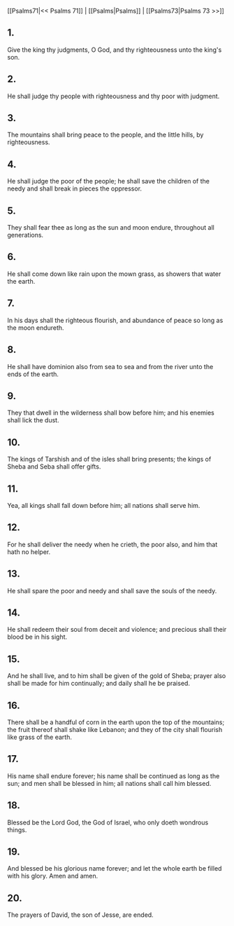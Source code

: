[[Psalms71|<< Psalms 71]] | [[Psalms|Psalms]] | [[Psalms73|Psalms 73 >>]]
## 1.
Give the king thy judgments, O God, and thy righteousness unto the king\'s son.
## 2.
He shall judge thy people with righteousness and thy poor with judgment.
## 3.
The mountains shall bring peace to the people, and the little hills, by righteousness.
## 4.
He shall judge the poor of the people; he shall save the children of the needy and shall break in pieces the oppressor.
## 5.
They shall fear thee as long as the sun and moon endure, throughout all generations.
## 6.
He shall come down like rain upon the mown grass, as showers that water the earth.
## 7.
In his days shall the righteous flourish, and abundance of peace so long as the moon endureth.
## 8.
He shall have dominion also from sea to sea and from the river unto the ends of the earth.
## 9.
They that dwell in the wilderness shall bow before him; and his enemies shall lick the dust.
## 10.
The kings of Tarshish and of the isles shall bring presents; the kings of Sheba and Seba shall offer gifts.
## 11.
Yea, all kings shall fall down before him; all nations shall serve him.
## 12.
For he shall deliver the needy when he crieth, the poor also, and him that hath no helper.
## 13.
He shall spare the poor and needy and shall save the souls of the needy.
## 14.
He shall redeem their soul from deceit and violence; and precious shall their blood be in his sight.
## 15.
And he shall live, and to him shall be given of the gold of Sheba; prayer also shall be made for him continually; and daily shall he be praised.
## 16.
There shall be a handful of corn in the earth upon the top of the mountains; the fruit thereof shall shake like Lebanon; and they of the city shall flourish like grass of the earth.
## 17.
His name shall endure forever; his name shall be continued as long as the sun; and men shall be blessed in him; all nations shall call him blessed.
## 18.
Blessed be the Lord God, the God of Israel, who only doeth wondrous things.
## 19.
And blessed be his glorious name forever; and let the whole earth be filled with his glory. Amen and amen.
## 20.
The prayers of David, the son of Jesse, are ended.

